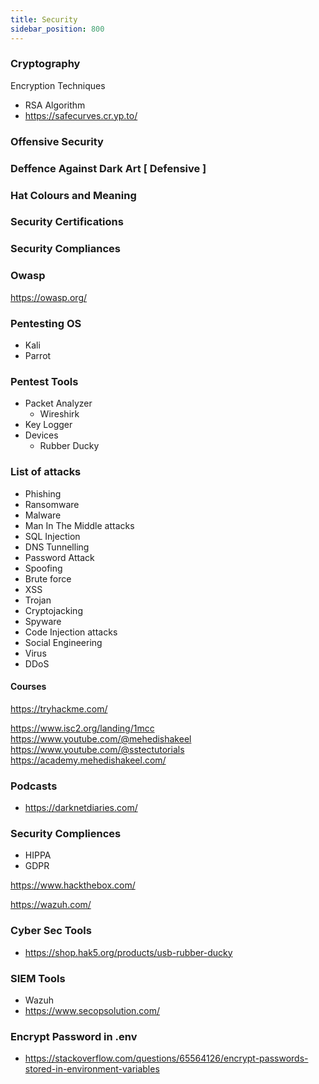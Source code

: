```yaml
---
title: Security
sidebar_position: 800
---
```


### Cryptography

Encryption Techniques
- RSA Algorithm
- https://safecurves.cr.yp.to/

### Offensive Security

### Deffence Against Dark Art [ Defensive ]

### Hat Colours and Meaning

### Security Certifications

### Security Compliances

### Owasp

https://owasp.org/

### Pentesting OS

- Kali
- Parrot

### Pentest Tools

- Packet Analyzer 
  - Wireshirk
- Key Logger
- Devices
  - Rubber Ducky

### List of attacks

- Phishing
- Ransomware
- Malware
- Man In The Middle attacks
- SQL Injection
- DNS Tunnelling
- Password Attack
- Spoofing
- Brute force
- XSS
- Trojan
- Cryptojacking
- Spyware
- Code Injection attacks
- Social Engineering
- Virus
- DDoS

#### Courses

https://tryhackme.com/

https://www.isc2.org/landing/1mcc
https://www.youtube.com/@mehedishakeel
https://www.youtube.com/@sstectutorials
https://academy.mehedishakeel.com/

### Podcasts

- https://darknetdiaries.com/

### Security Compliences

- HIPPA
- GDPR

https://www.hackthebox.com/

https://wazuh.com/


### Cyber Sec Tools

- https://shop.hak5.org/products/usb-rubber-ducky

### SIEM Tools 

- Wazuh
- https://www.secopsolution.com/


### Encrypt Password in .env

- https://stackoverflow.com/questions/65564126/encrypt-passwords-stored-in-environment-variables
